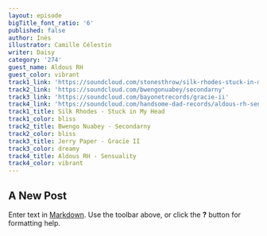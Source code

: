 ```yaml
---
layout: episode
bigTitle_font_ratio: '6'
published: false
author: Inès
illustrator: Camille Célestin
writer: Daisy
category: '274'
guest_name: Aldous RH
guest_color: vibrant
track1_link: 'https://soundcloud.com/stonesthrow/silk-rhodes-stuck-in-my-head'
track2_link: 'https://soundcloud.com/bwengonuabey/secondarny'
track3_link: 'https://soundcloud.com/bayonetrecords/gracie-ii'
track4_link: 'https://soundcloud.com/handsome-dad-records/aldous-rh-sensuality'
track1_title: Silk Rhodes - Stuck in My Head
track1_color: bliss
track2_title: Bwengo Nuabey - Secondarny
track2_color: bliss
track3_title: Jerry Paper - Gracie II
track3_color: dreamy
track4_title: Aldous RH - Sensuality
track4_color: vibrant
---
```

## A New Post

Enter text in [Markdown](http://daringfireball.net/projects/markdown/). Use the toolbar above, or click the **?** button for formatting help.
